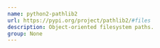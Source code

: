 ```yaml
---
name: python2-pathlib2
url: https://pypi.org/project/pathlib2/#files
description: Object-oriented filesystem paths.
group: None
---
```

